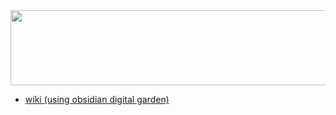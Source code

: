 
<a href="https://github.com/devxb/gitanimals">
  <img
    src="https://render.gitanimals.org/lines/moonheekim0118?pet-id=637167971958871115"
    width="600"
    height="120"
  />
</a>
  

- [wiki (using obsidian digital garden)](https://mooneewiki.vercel.app/)


